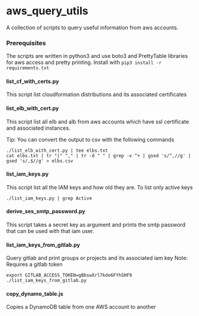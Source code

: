 # aws_query_utils

A collection of scripts to query useful information from aws accounts.

### Prerequisites
The scripts are written in python3 and use boto3 and PrettyTable libraries for aws access and pretty printing.
Install with `pip3 install -r requirements.txt`

#### list_cf_with_certs.py
This script list cloudformation distributions and its associated certificates

#### list_elb_with_cert.py
This script list all elb and alb from aws accounts which have ssl certificate and associated instances.

Tip: You can convert the output to csv with the following commands
```
./list_elb_with_cert.py | tee elbs.txt
cat elbs.txt | tr "|" "," | tr -d " " | grep -v ^+ | gsed 's/^,//g' | gsed 's/,$//g' > elbs.csv
```

#### list_iam_keys.py
This script list all the IAM keys and how old they are.
To list only active keys
```
./list_iam_keys.py | grep Active
```

#### derive_ses_smtp_password.py
This script takes a secret key as argument and prints the smtp password that can be used with that iam user.

#### list_iam_keys_from_gitlab.py
Query gitlab and print groups or projects and its associated iam key
Note: Requires a gitlab token

```
export GITLAB_ACCESS_TOKEN=gBbswXrl7kde6FYhSHF9
./list_iam_keys_from_gitlab.py
```

#### copy_dynamo_table.js
Copies a DynamoDB table from one AWS account to another

